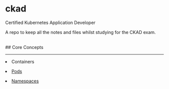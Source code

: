 # ckad
Certified Kubernetes Application Developer

A repo to keep all the notes and files whilst studying for the CKAD exam.

<br>
## Core Concepts
<hr>

<li>Containers

[<li> Pods](pods/README.md)

[<li> Namespaces](namespaces/README.md)